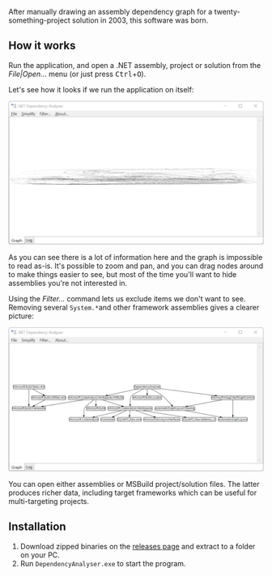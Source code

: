 After manually drawing an assembly dependency graph for a twenty-something-project solution in 2003, this software was born.

## How it works

Run the application, and open a .NET assembly, project or solution from the _File|Open..._ menu (or just press <kbd>Ctrl</kbd>+<kbd>O</kbd>).

Let's see how it looks if we run the application on itself:

![Example screenshot from .NET Assembly Dependency Analyser graph](img/ui-unfiltered.png)

As you can see there is a lot of information here and the graph is impossible to read as-is.
It's possible to zoom and pan, and you can drag nodes around to make things easier to see,
but most of the time you'll want to hide assemblies you're not interested in.

Using the _Filter..._ command lets us exclude items we don't want to see. Removing several
`System.*`and other framework assemblies gives a clearer picture:

![A graph showing dependencies when most of the behind-the-scenes assemblies have been removed](img/ui-filtered.png)

You can open either assemblies or MSBuild project/solution files. The latter produces richer data,
including target frameworks which can be useful for multi-targeting projects.

## Installation

1. Download zipped binaries on the [releases page](https://github.com/drewnoakes/dependency-analyser/releases) and extract to a folder on your PC.
2. Run `DependencyAnalyser.exe` to start the program.